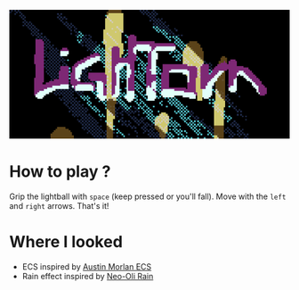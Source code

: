 ![LightOrn](WomxnDevelopUbisoftDemo/Assets/title.png)

# How to play ?

Grip the lightball with `space` (keep pressed or you'll fall). Move with the `left` and `right` arrows. That's it!

# Where I looked

- ECS inspired by [Austin Morlan ECS](https://austinmorlan.com/posts/entity_component_system/#the-system-manager)
- Rain effect inspired by [Neo-Oli Rain](https://github.com/Neo-Oli/rain)
